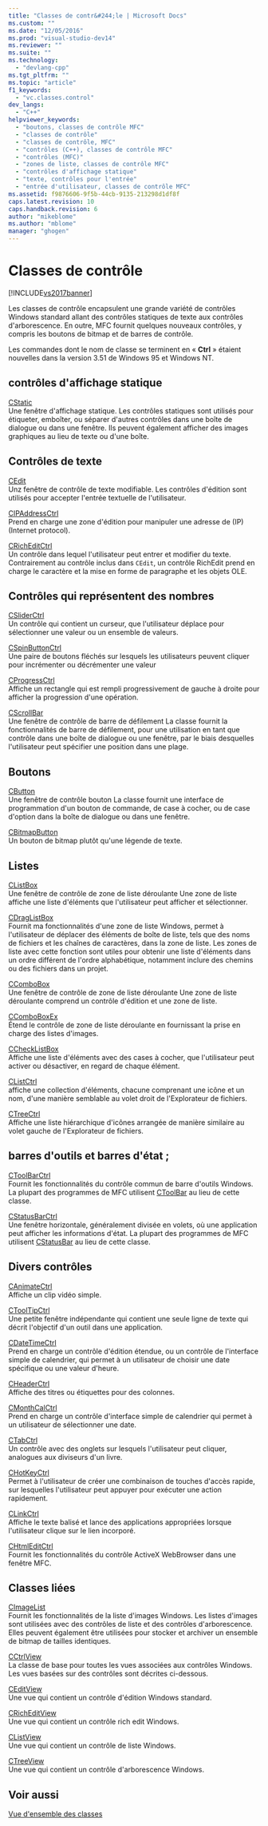 ```yaml
---
title: "Classes de contr&#244;le | Microsoft Docs"
ms.custom: ""
ms.date: "12/05/2016"
ms.prod: "visual-studio-dev14"
ms.reviewer: ""
ms.suite: ""
ms.technology: 
  - "devlang-cpp"
ms.tgt_pltfrm: ""
ms.topic: "article"
f1_keywords: 
  - "vc.classes.control"
dev_langs: 
  - "C++"
helpviewer_keywords: 
  - "boutons, classes de contrôle MFC"
  - "classes de contrôle"
  - "classes de contrôle, MFC"
  - "contrôles (C++), classes de contrôle MFC"
  - "contrôles (MFC)"
  - "zones de liste, classes de contrôle MFC"
  - "contrôles d'affichage statique"
  - "texte, contrôles pour l'entrée"
  - "entrée d'utilisateur, classes de contrôle MFC"
ms.assetid: f9876606-9f5b-44cb-9135-213298d1df8f
caps.latest.revision: 10
caps.handback.revision: 6
author: "mikeblome"
ms.author: "mblome"
manager: "ghogen"
---
```

# Classes de contr&#244;le
[!INCLUDE[vs2017banner](../assembler/inline/includes/vs2017banner.md)]

Les classes de contrôle encapsulent une grande variété de contrôles Windows standard allant des contrôles statiques de texte aux contrôles d'arborescence.  En outre, MFC fournit quelques nouveaux contrôles, y compris les boutons de bitmap et de barres de contrôle.  
  
 Les commandes dont le nom de classe se terminent en « **Ctrl** » étaient nouvelles dans la version 3.51 de Windows 95 et Windows NT.  
  
## contrôles d'affichage statique  
 [CStatic](../mfc/reference/cstatic-class.md)  
 Une fenêtre d'affichage statique.  Les contrôles statiques sont utilisés pour étiqueter, emboîter, ou séparer d'autres contrôles dans une boîte de dialogue ou dans une fenêtre.  Ils peuvent également afficher des images graphiques au lieu de texte ou d'une boîte.  
  
## Contrôles de texte  
 [CEdit](../mfc/reference/cedit-class.md)  
 Unz fenêtre de contrôle de texte modifiable.  Les contrôles d'édition sont utilisés pour accepter l'entrée textuelle de l'utilisateur.  
  
 [CIPAddressCtrl](../mfc/reference/cipaddressctrl-class.md)  
 Prend en charge une zone d'édition pour manipuler une adresse de \(IP\) \(Internet protocol\).  
  
 [CRichEditCtrl](../mfc/reference/cricheditctrl-class.md)  
 Un contrôle dans lequel l'utilisateur peut entrer et modifier du texte.  Contrairement au contrôle inclus dans `CEdit`, un contrôle RichEdit prend en charge le caractère et la mise en forme de paragraphe et les objets OLE.  
  
## Contrôles qui représentent des nombres  
 [CSliderCtrl](../mfc/reference/csliderctrl-class.md)  
 Un contrôle qui contient un curseur, que l'utilisateur déplace pour sélectionner une valeur ou un ensemble de valeurs.  
  
 [CSpinButtonCtrl](../mfc/reference/cspinbuttonctrl-class.md)  
 Une paire de boutons fléchés sur lesquels les utilisateurs peuvent cliquer pour incrémenter ou décrémenter une valeur  
  
 [CProgressCtrl](../mfc/reference/cprogressctrl-class.md)  
 Affiche un rectangle qui est rempli progressivement de gauche à droite pour afficher la progression d'une opération.  
  
 [CScrollBar](../mfc/reference/cscrollbar-class.md)  
 Une fenêtre de contrôle de barre de défilement  La classe fournit la fonctionnalités de barre de défilement, pour une utilisation en tant que contrôle dans une boîte de dialogue ou une fenêtre, par le biais desquelles l'utilisateur peut spécifier une position dans une plage.  
  
## Boutons  
 [CButton](../mfc/reference/cbutton-class.md)  
 Une fenêtre de contrôle bouton  La classe fournit une interface de programmation d'un bouton de commande, de case à cocher, ou de case d'option dans la boîte de dialogue ou dans une fenêtre.  
  
 [CBitmapButton](../mfc/reference/cbitmapbutton-class.md)  
 Un bouton de bitmap plutôt qu'une légende de texte.  
  
## Listes  
 [CListBox](../mfc/reference/clistbox-class.md)  
 Une fenêtre de contrôle de zone de liste déroulante  Une zone de liste affiche une liste d'éléments que l'utilisateur peut afficher et sélectionner.  
  
 [CDragListBox](../mfc/reference/cdraglistbox-class.md)  
 Fournit ma fonctionnalités d'une zone de liste Windows, permet à l'utilisateur de déplacer des éléments de boîte de liste, tels que des noms de fichiers et les chaînes de caractères, dans la zone de liste.  Les zones de liste avec cette fonction sont utiles pour obtenir une liste d'éléments dans un ordre différent de l'ordre alphabétique, notamment inclure des chemins ou des fichiers dans un projet.  
  
 [CComboBox](../mfc/reference/ccombobox-class.md)  
 Une fenêtre de contrôle de zone de liste déroulante  Une zone de liste déroulante comprend un contrôle d'édition et une zone de liste.  
  
 [CComboBoxEx](../mfc/reference/ccomboboxex-class.md)  
 Étend le contrôle de zone de liste déroulante en fournissant la prise en charge des listes d'images.  
  
 [CCheckListBox](../mfc/reference/cchecklistbox-class.md)  
 Affiche une liste d'éléments avec des cases à cocher, que l'utilisateur peut activer ou désactiver, en regard de chaque élément.  
  
 [CListCtrl](../mfc/reference/clistctrl-class.md)  
 affiche une collection d'éléments, chacune comprenant une icône et un nom, d'une manière semblable au volet droit de l'Explorateur de fichiers.  
  
 [CTreeCtrl](../mfc/reference/ctreectrl-class.md)  
 Affiche une liste hiérarchique d'icônes arrangée de manière similaire au volet gauche de l'Explorateur de fichiers.  
  
## barres d'outils et barres d'état ;  
 [CToolBarCtrl](../mfc/reference/ctoolbarctrl-class.md)  
 Fournit les fonctionnalités du contrôle commun de barre d'outils Windows.  La plupart des programmes de MFC utilisent [CToolBar](../mfc/reference/ctoolbar-class.md) au lieu de cette classe.  
  
 [CStatusBarCtrl](../mfc/reference/cstatusbarctrl-class.md)  
 Une fenêtre horizontale, généralement divisée en volets, où une application peut afficher les informations d'état.  La plupart des programmes de MFC utilisent [CStatusBar](../mfc/reference/cstatusbar-class.md) au lieu de cette classe.  
  
## Divers contrôles  
 [CAnimateCtrl](../mfc/reference/canimatectrl-class.md)  
 Affiche un clip vidéo simple.  
  
 [CToolTipCtrl](../mfc/reference/ctooltipctrl-class.md)  
 Une petite fenêtre indépendante qui contient une seule ligne de texte qui décrit l'objectif d'un outil dans une application.  
  
 [CDateTimeCtrl](../mfc/reference/cdatetimectrl-class.md)  
 Prend en charge un contrôle d'édition étendue, ou un contrôle de l'interface simple de calendrier, qui permet à un utilisateur de choisir une date spécifique ou une valeur d'heure.  
  
 [CHeaderCtrl](../mfc/reference/cheaderctrl-class.md)  
 Affiche des titres ou étiquettes pour des colonnes.  
  
 [CMonthCalCtrl](../mfc/reference/cmonthcalctrl-class.md)  
 Prend en charge un contrôle d'interface simple de calendrier qui permet à un utilisateur de sélectionner une date.  
  
 [CTabCtrl](../mfc/reference/ctabctrl-class.md)  
 Un contrôle avec des onglets sur lesquels l'utilisateur peut cliquer, analogues aux diviseurs d'un livre.  
  
 [CHotKeyCtrl](../mfc/reference/chotkeyctrl-class.md)  
 Permet à l'utilisateur de créer une combinaison de touches d'accès rapide, sur lesquelles l'utilisateur peut appuyer pour exécuter une action rapidement.  
  
 [CLinkCtrl](../mfc/reference/clinkctrl-class.md)  
 Affiche le texte balisé et lance des applications appropriées lorsque l'utilisateur clique sur le lien incorporé.  
  
 [CHtmlEditCtrl](../mfc/reference/chtmleditctrl-class.md)  
 Fournit les fonctionnalités du contrôle ActiveX WebBrowser dans une fenêtre MFC.  
  
## Classes liées  
 [CImageList](../mfc/reference/cimagelist-class.md)  
 Fournit les fonctionnalités de la liste d'images Windows.  Les listes d'images sont utilisées avec des contrôles de liste et des contrôles d'arborescence.  Elles peuvent également être utilisées pour stocker et archiver un ensemble de bitmap de tailles identiques.  
  
 [CCtrlView](../mfc/reference/cctrlview-class.md)  
 La classe de base pour toutes les vues associées aux contrôles Windows.  Les vues basées sur des contrôles sont décrites ci\-dessous.  
  
 [CEditView](../mfc/reference/ceditview-class.md)  
 Une vue qui contient un contrôle d'édition Windows standard.  
  
 [CRichEditView](../mfc/reference/cricheditview-class.md)  
 Une vue qui contient un contrôle rich edit Windows.  
  
 [CListView](../mfc/reference/clistview-class.md)  
 Une vue qui contient un contrôle de liste Windows.  
  
 [CTreeView](../mfc/reference/ctreeview-class.md)  
 Une vue qui contient un contrôle d'arborescence Windows.  
  
## Voir aussi  
 [Vue d'ensemble des classes](../mfc/class-library-overview.md)